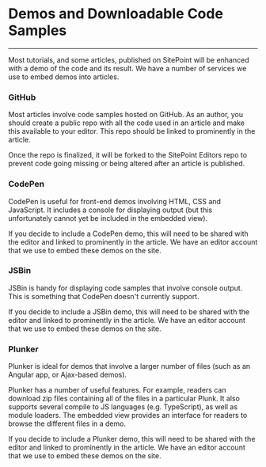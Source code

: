 # Demos and Downloadable Code Samples
---
Most tutorials, and some articles, published on SitePoint will be enhanced with a demo of the code and its result. We have a number of services we use to embed demos into articles.

### GitHub
Most articles involve code samples hosted on GitHub. As an author, you should create a public repo with all the code used in an article and make this available to your editor. This repo should be linked to prominently in the article.

Once the repo is finalized, it will be forked to the SitePoint Editors repo to prevent code going missing or being altered after an article is published.

### CodePen
CodePen is useful for front-end demos involving HTML, CSS and JavaScript. It includes a console for displaying output (but this unfortunately cannot yet be included in the embedded view).

If you decide to include a CodePen demo, this will need to be shared with the editor and linked to prominently in the article. We have an editor account that we use to embed these demos on the site.

### JSBin
JSBin is handy for displaying code samples that involve console output. This is something that CodePen doesn't currently support.

If you decide to include a JSBin demo, this will need to be shared with the editor and linked to prominently in the article. We have an editor account that we use to embed these demos on the site.

### Plunker
Plunker is ideal for demos that involve a larger number of files (such as an Angular app, or Ajax-based demos).

Plunker has a number of useful features. For example, readers can download zip files containing all of the files in a particular Plunk. It also supports several compile to JS languages (e.g. TypeScript), as well as module loaders. The embedded view provides an interface for readers to browse the different files in a demo.

If you decide to include a Plunker demo, this will need to be shared with the editor and linked to prominently in the article. We have an editor account that we use to embed these demos on the site.